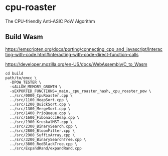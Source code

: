 # cpu-roaster
The CPU-friendly Anti-ASIC PoW Algorithm


## Build Wasm

https://emscripten.org/docs/porting/connecting_cpp_and_javascript/Interacting-with-code.html#interacting-with-code-direct-function-calls

https://developer.mozilla.org/en-US/docs/WebAssembly/C_to_Wasm

```
cd build
path/to/emcc \
  -DPOW_TESTER \
  -sALLOW_MEMORY_GROWTH \
  -sEXPORTED_FUNCTIONS=_main,_cpu_roaster_hash,_cpu_roaster_pow \
  ../src/0000_CpuRoaster.cpp \
  ../src/1100_HeapSort.cpp \
  ../src/1200_QuickSort.cpp \
  ../src/1300_MergeSort.cpp \
  ../src/1400_PrioQueue.cpp \
  ../src/1600_FibonacciHeap.cpp \
  ../src/1900_KruskalMST.cpp \
  ../src/2300_BinarySearch.cpp \
  ../src/2800_BloomFilter.cpp \
  ../src/2900_SuffixArray.cpp \
  ../src/3200_BinarySearchTree.cpp \
  ../src/3800_RedBlackTree.cpp \
  ../src/ExpandRand/expandRand.cpp
```
